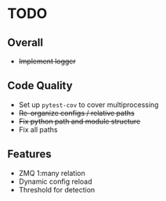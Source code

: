 # TODO

## Overall
* ~~Implement logger~~

## Code Quality
* Set up `pytest-cov` to cover multiprocessing
* ~~Re-organize configs / relative paths~~
* ~~Fix python path and module structure~~
* Fix all paths

## Features
* ZMQ 1:many relation
* Dynamic config reload 
* Threshold for detection